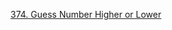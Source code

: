 [374. Guess Number Higher or Lower](https://leetcode.com/problems/guess-number-higher-or-lower/description/?envType=study-plan-v2&envId=leetcode-75)